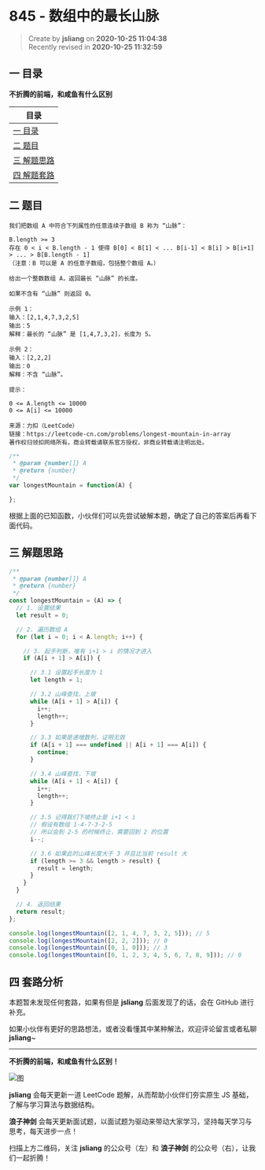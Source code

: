 845 - 数组中的最长山脉
===

> Create by **jsliang** on **2020-10-25 11:04:38**  
> Recently revised in **2020-10-25 11:32:59**

<!-- 目录开始 -->
## 一 目录

**不折腾的前端，和咸鱼有什么区别**

| 目录 |
| --- |
| [一 目录](#chapter-one) |
| [二 题目](#chapter-two) |
| [三 解题思路](#chapter-three) |
| [四 解题套路](#chapter-four) |
<!-- 目录结束 -->

## 二 题目



```
我们把数组 A 中符合下列属性的任意连续子数组 B 称为 “山脉”：

B.length >= 3
存在 0 < i < B.length - 1 使得 B[0] < B[1] < ... B[i-1] < B[i] > B[i+1] > ... > B[B.length - 1]
（注意：B 可以是 A 的任意子数组，包括整个数组 A。）

给出一个整数数组 A，返回最长 “山脉” 的长度。

如果不含有 “山脉” 则返回 0。

示例 1：
输入：[2,1,4,7,3,2,5]
输出：5
解释：最长的 “山脉” 是 [1,4,7,3,2]，长度为 5。

示例 2：
输入：[2,2,2]
输出：0
解释：不含 “山脉”。

提示：

0 <= A.length <= 10000
0 <= A[i] <= 10000

来源：力扣（LeetCode）
链接：https://leetcode-cn.com/problems/longest-mountain-in-array
著作权归领扣网络所有。商业转载请联系官方授权，非商业转载请注明出处。
```

```js
/**
 * @param {number[]} A
 * @return {number}
 */
var longestMountain = function(A) {

};
```

根据上面的已知函数，小伙伴们可以先尝试破解本题，确定了自己的答案后再看下面代码。

## 三 解题思路



```js
/**
 * @param {number[]} A
 * @return {number}
 */
const longestMountain = (A) => {
  // 1. 设置结果
  let result = 0;

  // 2. 遍历数组 A
  for (let i = 0; i < A.length; i++) {

    // 3. 起手判断，唯有 i+1 > i 的情况才进入
    if (A[i + 1] > A[i]) {

      // 3.1 设置起手长度为 1
      let length = 1;

      // 3.2 山峰查找，上坡
      while (A[i + 1] > A[i]) {
        i++;
        length++;
      }

      // 3.3 如果是递增数列，证明无效
      if (A[i + 1] === undefined || A[i + 1] === A[i]) {
        continue;
      }

      // 3.4 山峰查找，下坡
      while (A[i + 1] < A[i]) {
        i++;
        length++;
      }

      // 3.5 记得我们下坡终止是 i+1 < i
      // 假设有数组 1-4-7-3-2-5
      // 所以会到 2-5 的时候终止，需要回到 2 的位置
      i--;

      // 3.6 如果此时山峰长度大于 3 并且比当前 result 大
      if (length >= 3 && length > result) {
        result = length;
      }
    }
  }

  // 4. 返回结果
  return result;
};

console.log(longestMountain([2, 1, 4, 7, 3, 2, 5])); // 5
console.log(longestMountain([2, 2, 2])); // 0
console.log(longestMountain([0, 1, 0])); // 3
console.log(longestMountain([0, 1, 2, 3, 4, 5, 6, 7, 8, 9])); // 0
```

## 四 套路分析



本题暂未发现任何套路，如果有但是 **jsliang** 后面发现了的话，会在 GitHub 进行补充。

如果小伙伴有更好的思路想法，或者没看懂其中某种解法，欢迎评论留言或者私聊 **jsliang**~

---

**不折腾的前端，和咸鱼有什么区别！**

![图](https://github.com/LiangJunrong/document-library/blob/master/public-repertory/img/z-index-small.png?raw=true)

**jsliang** 会每天更新一道 LeetCode 题解，从而帮助小伙伴们夯实原生 JS 基础，了解与学习算法与数据结构。

**浪子神剑** 会每天更新面试题，以面试题为驱动来带动大家学习，坚持每天学习与思考，每天进步一点！

扫描上方二维码，关注 **jsliang** 的公众号（左）和 **浪子神剑** 的公众号（右），让我们一起折腾！

